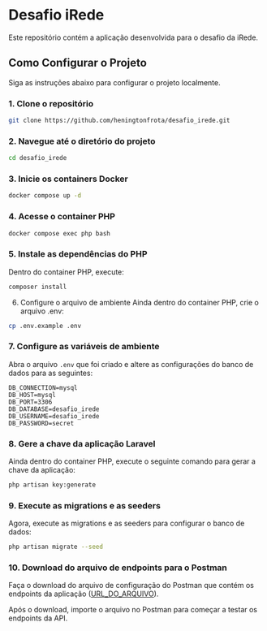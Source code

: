 # Desafio iRede

Este repositório contém a aplicação desenvolvida para o desafio da iRede.

## Como Configurar o Projeto

Siga as instruções abaixo para configurar o projeto localmente.

### 1. Clone o repositório

```bash
git clone https://github.com/heningtonfrota/desafio_irede.git
```

### 2. Navegue até o diretório do projeto
```bash
cd desafio_irede
```

### 3. Inicie os containers Docker

```bash
docker compose up -d
```

### 4. Acesse o container PHP

```bash
docker compose exec php bash
```

### 5. Instale as dependências do PHP

Dentro do container PHP, execute:

```bash
composer install
```

6. Configure o arquivo de ambiente
Ainda dentro do container PHP, crie o arquivo .env:

```bash
cp .env.example .env
```

### 7. Configure as variáveis de ambiente

Abra o arquivo `.env` que foi criado e altere as configurações do banco de dados para as seguintes:

```dotenv
DB_CONNECTION=mysql
DB_HOST=mysql
DB_PORT=3306
DB_DATABASE=desafio_irede
DB_USERNAME=desafio_irede
DB_PASSWORD=secret
```

### 8. Gere a chave da aplicação Laravel

Ainda dentro do container PHP, execute o seguinte comando para gerar a chave da aplicação:

```bash
php artisan key:generate
```

### 9. Execute as migrations e as seeders

Agora, execute as migrations e as seeders para configurar o banco de dados:

```bash
php artisan migrate --seed
```

### 10. Download do arquivo de endpoints para o Postman

Faça o download do arquivo de configuração do Postman que contém os endpoints da aplicação ([URL_DO_ARQUIVO](https://drive.google.com/file/d/1IHxXVa1e_Ne0SuoNurfunbofdqCplds_/view?usp=sharing)).

Após o download, importe o arquivo no Postman para começar a testar os endpoints da API.
